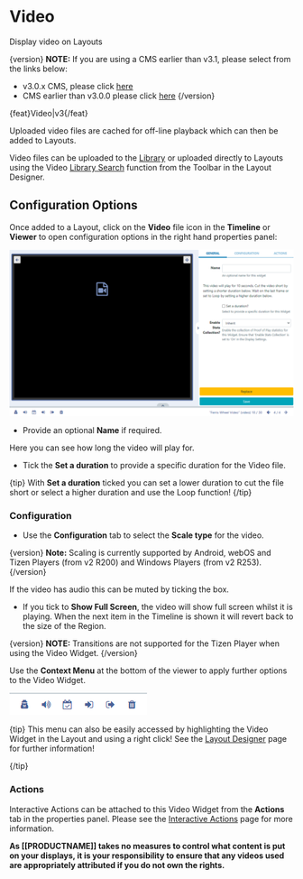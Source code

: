 <!--toc=widgets-->

# Video 

Display video on Layouts

{version}
**NOTE:** If  you are using a CMS earlier than v3.1, please select from the links below:

- v3.0.x CMS, please click [here](media_module_video_3.html)
- CMS earlier than v3.0.0 please click [here](media_module_video_2.html)
  {/version}

{feat}Video|v3{/feat}

Uploaded video files are cached for off-line playback which can then be added to Layouts.

Video files can be uploaded to the [Library](media_library.html) or uploaded directly to Layouts using the Video [Library Search](layouts_library_search.html) function from the Toolbar in the Layout Designer.

## Configuration Options

Once added to a Layout, click on the **Video** file icon in the **Timeline** or **Viewer** to open configuration options in the right hand properties panel:

![Edit Options](img\v3.1_media_video_options.png)

- Provide an optional **Name** if required.

Here you can see how long the video will play for. 

- Tick the **Set a duration** to provide a specific duration for the Video file.

{tip}
With **Set a duration** ticked you can set a lower duration to cut the file short or select a higher duration and use the Loop function!
{/tip}

### Configuration

- Use the **Configuration** tab to select the **Scale type** for the video.

{version}
**Note:** Scaling is currently supported by Android, webOS and Tizen Players (from v2 R200) and Windows Players (from v2 R253).
{/version}

If the video has audio this can be muted by ticking the box.

- If you tick to **Show Full Screen**, the video will show full screen whilst it is playing. When the next item in the Timeline is shown it will revert back to the size of the Region.

{version}
**NOTE:** Transitions are not supported for the Tizen Player when using the Video Widget.
{/version}

Use the **Context Menu** at the bottom of the viewer to apply further options to the Video Widget. 

![Context Menu](img/v3.1_layouts_widgets_context_menu.png)

{tip}
This menu can also be easily accessed by highlighting the Video Widget in the Layout and using a right click! See the [Layout Designer](layouts_designer.html) page for further information!

{/tip}

### Actions

Interactive Actions can be attached to this Video Widget from the **Actions** tab in the properties panel. Please see the [Interactive Actions](layouts_interactive_actions.html) page for more information.

**As [[PRODUCTNAME]] takes no measures to control what content is put on your displays, it is your responsibility to ensure that any videos used are appropriately attributed if you do not own the rights.**